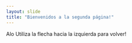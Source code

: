 ```yaml
---
layout: slide
title: "Bienvenidos a la segunda página!"
---
```

Alo
Utiliza la flecha hacia la izquierda para volver!
